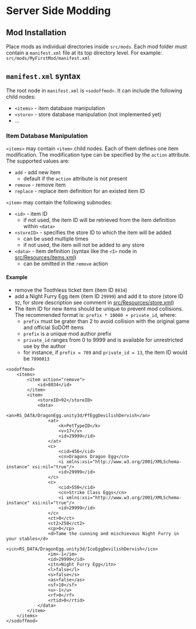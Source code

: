 # Server Side Modding

## Mod Installation

Place mods as individual directories inside `src/mods`.
Each mod folder must contain a `manifest.xml` file at its top directory level.
For example: `src/mods/MyFirstMod/manifest.xml`

## `manifest.xml` syntax

The root node in `manifest.xml` is `<sodoffmod>`. It can include the following child nodes:

* `<items>` - item database manipulation
* `<store>` - store database manipulation (not implemented yet)
* ...

### Item Database Manipulation

`<items>` may contain `<item>` child nodes. Each of them defines one item modification. The modification type can be specified by the `action` attribute. The supported values are:

* `add` - add new item
	* default if the `action` attribute is not present
* `remove` - remove item
* `replace` - replace item definition for an existed item ID

`<item>` may contain the following subnodes:

* `<id>` - item ID
	* if not used, the item ID will be retrieved from the item definition within `<data>`
* `<storeID>` - specifies the store ID to which the item will be added
	* can be used multiple times
	* if not used, the item will not be added to any store
* `<data>` - item definition (syntax like the `<I>` node in [src/Resources/items.xml](../Resources/items.xml))
	* can be omitted in the `remove` action

#### Example

* remove the Toothless ticket item (item ID `8034`)
* add a Night Furry Egg item (item ID `29999`) and add it to store (store ID `92`, for store description see comment in [src/Resources/store.xml](../Resources/store.xml))
* The item ID for new items should be unique to prevent mod collisions. The recommended format is: `prefix * 10000 + private_id`, where:
	* `prefix` must be grater than 2 to avoid collision with the original game and official SoDOff items
	* `prefix` is a unique mod author prefix
	* `private_id` ranges from 0 to 9999 and is available for unrestricted use by the author
	* for instance, if `prefix = 789` and `private_id = 13`, the item ID would be `7890013`

```
<sodoffmod>
	<items>
		<item action="remove">
			<id>8034</id>
		</item>
		<item>
			<storeID>92</storeID>
			<data>
				<an>RS_DATA/DragonEgg.unity3d/PfEggDevilishDervish</an>
				<at>
					<k>PetTypeID</k>
					<v>17</v>
					<id>29999</id>
				</at>
				<c>
					<cid>456</cid>
					<cn>Dragons Dragon Egg</cn>
					<i xmlns:xsi="http://www.w3.org/2001/XMLSchema-instance" xsi:nil="true"/>
					<id>29999</id>
				</c>
				<c>
					<cid>550</cid>
					<cn>Strike Class Eggs</cn>
					<i xmlns:xsi="http://www.w3.org/2001/XMLSchema-instance" xsi:nil="true"/>
					<id>29999</id>
				</c>
				<ct>0</ct>
				<ct2>250</ct2>
				<cp>0</cp>
				<d>Tame the cunning and mischievous Night Furry in your stables</d>
				<icn>RS_DATA/DragonEgg.unity3d/IcoEggDevilishDervish</icn>
				<im>-1</im>
				<id>29999</id>
				<itn>Night Furry Egg</itn>
				<l>false</l>
				<s>false</s>
				<as>false</as>
				<sf>10</sf>
				<u>-1</u>
				<rf>0</rf>
				<rtid>0</rtid>
			</data>
		</item>
	</items>
</sodoffmod>
```
